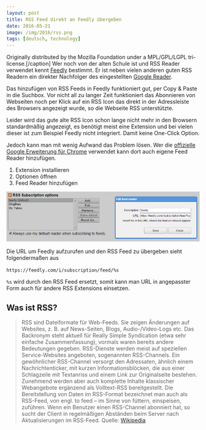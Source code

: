 ```yaml
---
layout: post
title: RSS Feed direkt an Feedly übergeben
date: 2016-05-21
image: /img/2016/rss.png
tags: [deutsch, technology]
---
```


Originally distributed by the Mozilla Foundation under a MPL/GPL/LGPL tri-license.[/caption] Wer noch von der alten Schule ist und RSS Reader verwendet kennt [Feedly](https://feedly.com) bestimmt. Er ist neben vielen anderen guten RSS Readern ein direkter Nachfolger des eingestellten [Google Reader](https://www.google.com/reader/about/).

Das hinzufügen von RSS Feeds in Feedly funktioniert gut, per Copy & Paste in die Suchbox. Vor nicht all zu langer Zeit funktioniert das Abonnieren von Webseiten noch per Klick auf ein RSS Icon das direkt in der Adressleiste des Browsers angezeigt wurde, so die Webseite RSS unterstützte.

Leider wird das gute alte RSS Icon schon lange nicht mehr in den Browsern standardmäßig angezeigt, es benötigt meist eine Extension und bei vielen dieser ist zum Beispiel Feedly nicht integriert. Damit keine One-Click Option.

Jedoch kann man mit wenig Aufwand das Problem lösen. Wer die [offizielle Google Erweiterung für Chrome](https://chrome.google.com/webstore/detail/rss-subscription-extensio/nlbjncdgjeocebhnmkbbbdekmmmcbfjd?utm_source=chrome-app-launcher-info-dialog) verwendet kann dort auch eigene Feed Reader hinzufügen.

1. Extension installieren
2. Optionen öffnen
3. Feed Reader hinzufügen

![RSS Extension Option](/img/2016/rss-extension-option.png)

Die URL um Feedly aufzurufen und den RSS Feed zu übergeben sieht folgendermaßen aus

`https://feedly.com/i/subscription/feed/%s`

`%s` wird durch den RSS Feed ersetzt, somit kann man URL in angepasster Form auch für andere RSS Extensions einsetzen.

## Was ist RSS?

> RSS sind Dateiformate für Web-Feeds. Sie zeigen Änderungen auf Websites, z. B. auf News-Seiten, Blogs, Audio-/Video-Logs etc. Das Backronym steht aktuell für Really Simple Syndication (etwa sehr einfache Zusammenfassung), vormals waren bereits andere Bedeutungen gegeben. RSS-Dienste werden meist auf speziellen Service-Websites angeboten, sogenannten RSS-Channels. Ein gewöhnlicher RSS-Channel versorgt den Adressaten, ähnlich einem Nachrichtenticker, mit kurzen Informationsblöcken, die aus einer Schlagzeile mit Textanriss und einem Link zur Originalseite bestehen. Zunehmend werden aber auch komplette Inhalte klassischer Webangebote ergänzend als Volltext-RSS bereitgestellt. Die Bereitstellung von Daten im RSS-Format bezeichnet man auch als RSS-Feed, von engl. to feed – im Sinne von füttern, einspeisen, zuführen. Wenn ein Benutzer einen RSS-Channel abonniert hat, so sucht der Client in regelmäßigen Abständen beim Server nach Aktualisierungen im RSS-Feed. Quelle: [Wikipedia](https://de.wikipedia.org/wiki/RSS_(Web-Feed))